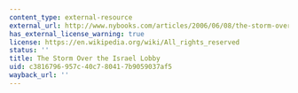 ```yaml
---
content_type: external-resource
external_url: http://www.nybooks.com/articles/2006/06/08/the-storm-over-the-israel-lobby/
has_external_license_warning: true
license: https://en.wikipedia.org/wiki/All_rights_reserved
status: ''
title: The Storm Over the Israel Lobby
uid: c3816796-957c-40c7-8041-7b9059037af5
wayback_url: ''
---
```

